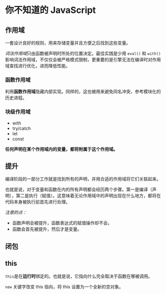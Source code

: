 # 你不知道的 JavaScript

## 作用域

一套设计良好的规则，用来存储变量并且方便之后找到这些变量。

*词法作用域*只由函数被声明时所处的位置决定。最佳实践是少用 `eval()` 和 `with()` 影响词法作用域，不仅仅会被严格模式限制，更重要的是引擎无法在编译时对作用域查找进行优化，进而降低性能。

### 函数作用域

利用**函数作用域**隐藏内部实现。同样的，这也被用来避免同名冲突，参考模块化的历史进程。

### 块级作用域

- with
- try/catch
- let
- const

**任何声明在某个作用域内的变量，都将附属于这个作用域。**

## 提升

编译阶段的一部分工作就是找到所有的声明，并用合适的作用域将它们关联起来。

也就是说，对于变量和函数在内的所有声明都会经历两个步骤。第一是编译（声明），第二是执行（赋值）。这意味着无论作用域中的声明出现在什么地方，都将在代码本身被执行前首先进行处理。

_注意的点：_

- 函数声明会被提升，函数表达式的赋值操作却不会。
- 函数会首先被提升，然后才是变量。

## 闭包

## this

`this`是在**运行时**绑定的。也就是说，它指向什么完全取决于函数在哪被调用。

`new` 关键字改变 this 指向，将 this 设置为一个全新的空对象。
